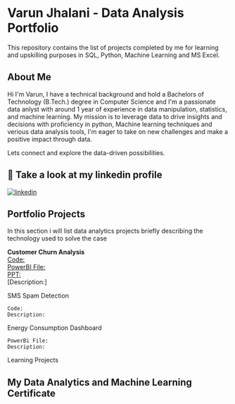 
# Varun Jhalani - Data Analysis Portfolio

This repository contains the list of projects completed by me for learning and upskilling purposes in SQL, Python, Machine Learning and MS Excel.
## About Me
Hi I'm Varun, I have a technical background and hold a Bachelors of Technology (B.Tech.) degree in Computer Science and I'm a passionate data anlyst with around 1 year of experience in data manipulation, statistics, and machine learning. My mission is to leverage data to drive insights and decisions with proficiency in python, Machine learning techniques and verious data analysis tools, I'm eager to take on new challenges and make a positive impact through data.

Lets connect and explore the data-driven possibilities.
## 🔗 Take a look at my linkedin profile

[![linkedin](https://img.shields.io/badge/linkedin-0A66C2?style=for-the-badge&logo=linkedin&logoColor=white)](https://www.linkedin.com/in/varunjhalani/)

## Portfolio Projects
In this section i will list data analytics projects briefly describing the technology used to solve the case

**Customer Churn Analysis**<br/>
   [Code:](https://github.com/vjhalani/My-Data-Analyst-Portfolio/blob/main/Telecom_Customer_Churn.ipynb)<br/>
   [PowerBI File:](https://github.com/vjhalani/My-Data-Analyst-Portfolio/blob/main/telco_powerbi.pbix)<br/>
   [PPT:](https://github.com/vjhalani/My-Data-Analyst-Portfolio/blob/main/Telecom%20Customer%20Churn%20Prediction%20Using%20Machine%20Learning.pptx)<br/>
   [Description:]<br/>

SMS Spam Detection

    Code: 
    Description:

Energy Consumption Dashboard

    PowerBi File: 
    Description:

Learning Projects



## My Data Analytics and Machine Learning Certificate
